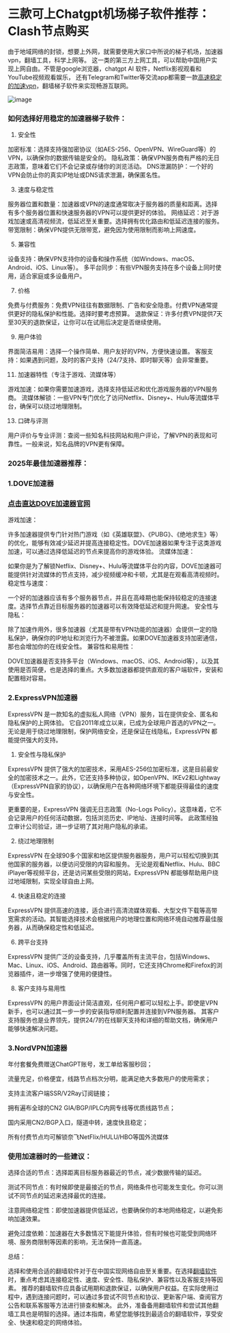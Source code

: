# 三款可上Chatgpt机场梯子软件推荐：Clash节点购买

由于地域网络的封锁，想要上外网，就需要使用大家口中所说的梯子机场，加速器vpn，翻墙工具，科学上网等。
这一类的第三方上网工具，可以帮助中国用户实现上网自由。不管是google浏览器，chatgpt AI 软件，Netflix影视观看和YouTube视频观看娱乐，
还有Telegram和Twitter等交流app都需要一款[高速稳定的加速vpn](https://github.com/shangwang-jsq/pc-jic)，翻墙梯子软件来实现畅游互联网。

![image](https://github.com/user-attachments/assets/117f95e9-d1ef-4af4-8ab7-75a494684943)

### 如何选择好用稳定的加速器梯子软件：

1. 安全性

加密标准：选择支持强加密协议（如AES-256、OpenVPN、WireGuard等）的VPN，以确保你的数据传输是安全的。
隐私政策：确保VPN服务商有严格的无日志政策，意味着它们不会记录或存储你的浏览活动。
DNS泄漏防护：一个好的VPN会防止你的真实IP地址或DNS请求泄漏，确保匿名性。

3. 速度与稳定性

服务器位置和数量：加速器或VPN的速度通常取决于服务器的质量和距离。选择有多个服务器位置和快速服务器的VPN可以提供更好的体验。
网络延迟：对于游戏加速或高清视频流，低延迟至关重要。选择拥有优化路由和低延迟连接的服务。
带宽限制：确保VPN提供无限带宽，避免因为使用限制而影响上网速度。

5. 兼容性

设备支持：确保VPN支持你的设备和操作系统（如Windows、macOS、Android、iOS、Linux等）。
多平台同步：有些VPN服务支持在多个设备上同时使用，适合家庭或多设备用户。

7. 价格

免费与付费服务：免费VPN往往有数据限制、广告和安全隐患。付费VPN通常提供更好的隐私保护和性能。选择时要考虑预算。
退款保证：许多付费VPN提供7天至30天的退款保证，让你可以在试用后决定是否继续使用。

9. 用户体验

界面简洁易用：选择一个操作简单、用户友好的VPN，方便快速设置。
客服支持：如果遇到问题，及时的客户支持（24/7支持、即时聊天等）会非常重要。

11. 加速器特性（专注于游戏、流媒体等）

游戏加速：如果你需要加速游戏，选择支持低延迟和优化游戏服务器的VPN服务商。
流媒体解锁：一些VPN专门优化了访问Netflix、Disney+、Hulu等流媒体平台，确保可以绕过地理限制。

13. 口碑与评测

用户评价与专业评测：查阅一些知名科技网站和用户评论，了解VPN的表现和可靠性。一般来说，知名品牌的VPN更有保障。

### 2025年最佳加速器推荐：

### 1.DOVE加速器
### [点击直达DOVE加速器官网](https://dove8.cc/a.php?alavBTtF8UB)

游戏加速：

许多加速器提供专门针对热门游戏（如《英雄联盟》、《PUBG》、《绝地求生》等）的优化，能够有效减少延迟并提高连接稳定性。DOVE加速器如果专注于这类游戏加速，可以通过选择低延迟的节点来提高你的游戏体验。
流媒体加速：

如果你是为了解锁Netflix、Disney+、Hulu等流媒体平台的内容，DOVE加速器可能提供针对流媒体的节点支持，减少视频缓冲和卡顿，尤其是在观看高清视频时。
稳定性与速度：

一个好的加速器应该有多个服务器节点，并且在高峰期也能保持较稳定的连接速度。选择节点靠近目标服务器的加速器可以有效降低延迟和提升网速。
安全性与隐私：

除了加速作用外，很多加速器（尤其是带有VPN功能的加速器）会提供一定的隐私保护，确保你的IP地址和浏览行为不被泄露。如果DOVE加速器支持加密通信，那也会增加你的在线安全性。
兼容性和易用性：

DOVE加速器是否支持多平台（Windows、macOS、iOS、Android等），以及其使用是否简便，也是选择的重点。大多数加速器都提供直观的客户端软件，安装和配置相对容易。

### 2.ExpressVPN加速器

ExpressVPN 是一款知名的虚拟私人网络（VPN）服务，旨在提供安全、匿名和隐私保护的上网体验。
它自2011年成立以来，已成为全球用户首选的VPN之一。无论是用于绕过地理限制，保护网络安全，还是保证在线隐私，ExpressVPN 都能提供强大的支持。

1. 安全性与隐私保护

ExpressVPN 提供了强大的加密技术，采用AES-256位加密标准，这是目前最安全的加密技术之一。此外，它还支持多种协议，如OpenVPN、IKEv2和Lightway（ExpressVPN自家的协议），以确保用户在各种网络环境下都能获得最佳的速度与安全性。

更重要的是，ExpressVPN 强调无日志政策（No-Logs Policy）。这意味着，它不会记录用户的任何活动数据，包括浏览历史、IP地址、连接时间等。
此政策经独立审计公司验证，进一步证明了其对用户隐私的承诺。

2. 绕过地理限制

ExpressVPN 在全球90多个国家和地区提供服务器服务，用户可以轻松切换到其他国家的服务器，以便访问受限的内容和服务。
无论是观看Netflix、Hulu、BBC iPlayer等视频平台，还是访问某些受限的网站，ExpressVPN 都能够帮助用户绕过地域限制，实现全球自由上网。

4. 快速且稳定的连接

ExpressVPN 提供高速的连接，适合进行高清流媒体观看、大型文件下载等高带宽需求的活动。其智能选择技术会根据用户的地理位置和网络环境自动推荐最佳服务器，从而确保稳定性和低延迟。

6. 跨平台支持

ExpressVPN 提供广泛的设备支持，几乎覆盖所有主流平台，包括Windows、Mac、Linux、iOS、Android、路由器等。同时，它还支持Chrome和Firefox的浏览器插件，进一步增强了使用的便捷性。

8. 客户支持与易用性

ExpressVPN 的用户界面设计简洁直观，任何用户都可以轻松上手。即使是VPN新手，也可以通过其一步一步的安装指导顺利配置并连接到VPN服务器。
其客户支持服务也是业界领先，提供24/7的在线聊天支持和详细的帮助文档，确保用户能够快速解决问题。

### 3.NordVPN加速器

年付套餐免费赠送ChatGPT账号，发工单给客服秒回；

流量充足，价格便宜，线路节点档次分明，能满足绝大多数用户的使用需求；

支持主流客户端SSR/V2Ray订阅链接；

拥有遍布全球的CN2 GIA/BGP/IPLC内网专线等优质线路节点；

国内采用CN2/BGP入口，隧道中转，速度快且稳定；

所有付费节点均可解锁奈飞NetFlix/HULU/HBO等国外流媒体

### 使用加速器时的一些建议：

选择合适的节点：选择距离目标服务器最近的节点，减少数据传输的延迟。

测试不同节点：有时候即使是最接近的节点，网络条件也可能发生变化。你可以测试不同节点的延迟来选择最优的连接。

注意网络稳定性：即使加速器提供低延迟，也要确保你的本地网络稳定，以避免影响加速效果。

避免过度依赖：加速器在大多数情况下能提升体验，但有时候也可能受到网络环境、服务商限制等因素的影响，无法保持一直高速。

总结：

选择和使用合适的翻墙软件对于在中国实现网络自由至关重要。在选择[翻墙软件](https://appletalking.cc/archives/2445)时，重点考虑其连接稳定性、速度、安全性、隐私保护、兼容性以及客服支持等因素。
推荐的翻墙软件应具备试用期和退款保证，以确保用户权益。在实际使用过程中，遇到连接问题时，可以通过多尝试不同节点和协议、更新客户端、查阅官方公告和联系客服等方法进行排查和解决。
此外，准备备用翻墙软件和尝试其他翻墙工具也是明智的选择。通过本指南，希望您能够找到最适合的翻墙软件，享受安全、快速和稳定的网络体验。
